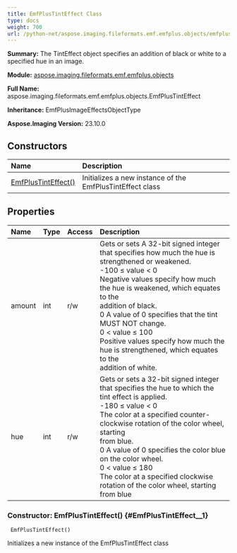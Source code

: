 ```yaml
---
title: EmfPlusTintEffect Class
type: docs
weight: 700
url: /python-net/aspose.imaging.fileformats.emf.emfplus.objects/emfplustinteffect/
---
```


**Summary:** The TintEffect object specifies an addition of black or white to a specified hue in an image.

**Module:** [aspose.imaging.fileformats.emf.emfplus.objects](/imaging/python-net/aspose.imaging.fileformats.emf.emfplus.objects/)

**Full Name:** aspose.imaging.fileformats.emf.emfplus.objects.EmfPlusTintEffect

**Inheritance:** EmfPlusImageEffectsObjectType

**Aspose.Imaging Version:** 23.10.0

## **Constructors**
| **Name** | **Description** |
| :- | :- |
| [EmfPlusTintEffect()](#EmfPlusTintEffect__1) | Initializes a new instance of the EmfPlusTintEffect class |
## **Properties**
| **Name** | **Type** | **Access** | **Description** |
| :- | :- | :- | :- |
| amount | int | r/w | Gets or sets A 32-bit signed integer that specifies how much the hue is strengthened or weakened.<br/>            -100 ≤ value &lt; 0<br/>            Negative values specify how much the hue is weakened, which equates to the<br/>            addition of black.<br/>            0 A value of 0 specifies that the tint MUST NOT change.<br/>            0 &lt; value ≤ 100<br/>            Positive values specify how much the hue is strengthened, which equates to the<br/>            addition of white. |
| hue | int | r/w | Gets or sets a 32-bit signed integer that specifies the hue to which the tint effect is applied.<br/>            -180 ≤ value &lt; 0 <br/>            The color at a specified counter-clockwise rotation of the color wheel, starting<br/>            from blue.<br/>            0 A value of 0 specifies the color blue on the color wheel.<br/>            0 &lt; value ≤ 180<br/>            The color at a specified clockwise rotation of the color wheel, starting from blue |


### Constructor: EmfPlusTintEffect() {#EmfPlusTintEffect__1}


```
 EmfPlusTintEffect() 
```

Initializes a new instance of the EmfPlusTintEffect class


